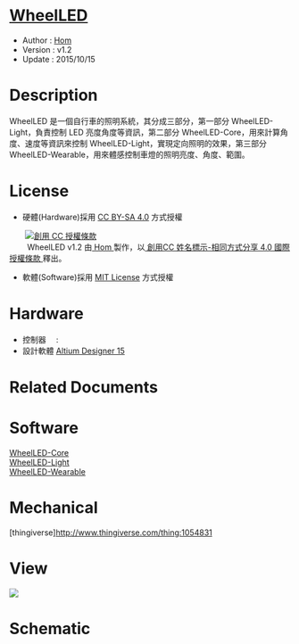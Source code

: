 [WheelLED](https://github.com/KitSprout/WheelLED)
========
* Author  : [Hom](https://about.me/Hom)
* Version : v1.2
* Update  : 2015/10/15

Description
========
WheelLED 是一個自行車的照明系統，其分成三部分，第一部分 WheelLED-Light，負責控制 LED 亮度角度等資訊，第二部分 WheelLED-Core，用來計算角度、速度等資訊來控制 WheelLED-Light，實現定向照明的效果，第三部分 WheelLED-Wearable，用來體感控制車燈的照明亮度、角度、範圍。


License
========
* 硬體(Hardware)採用 [CC BY-SA 4.0](http://creativecommons.org/licenses/by-sa/4.0/deed.zh_TW) 方式授權 
  
　　<a rel="license" href="http://creativecommons.org/licenses/by-sa/4.0/deed.zh_TW"><img alt="創用 CC 授權條款" style="border-width:0" src="http://i.creativecommons.org/l/by-sa/3.0/tw/80x15.png" /></a>  
　　<span xmlns:dct="http://purl.org/dc/terms/" property="dct:title"> WheelLED v1.2 </span>由<a xmlns:cc="http://creativecommons.org/ns#" href="http://about.me/Hom" property="cc:attributionName" rel="cc:attributionURL"> Hom </a>製作，以<a rel="license" href="http://creativecommons.org/licenses/by-sa/4.0/deed.zh_TW"> 創用CC 姓名標示-相同方式分享 4.0 國際 授權條款 </a>釋出。  

* 軟體(Software)採用 [MIT License](http://opensource.org/licenses/MIT) 方式授權  

Hardware
========
* 控制器　 : 
* 設計軟體 [Altium Designer 15](http://www.altium.com/en/products/altium-designer)  

Related Documents
========


Software
========
[WheelLED-Core](https://github.com/KitSprout/WheelLED/tree/master/Software/WheelLED-Core)  
[WheelLED-Light](https://github.com/KitSprout/WheelLED/tree/master/Software/WheelLED-Light)  
[WheelLED-Wearable](https://github.com/KitSprout/WheelLED/tree/master/Software/WheelLED-Wearable)  

Mechanical
========
[thingiverse]http://www.thingiverse.com/thing:1054831

View
========
<img src="https://lh3.googleusercontent.com/-QG3mfNWB-O8/Vh6NQxQ9gaI/AAAAAAAAOTI/E2Qb0Dh7n64/s800-Ic42/DSC_0035.jpg" />

Schematic
========
